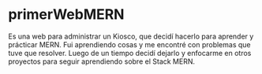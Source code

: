 # primerWebMERN

Es una web para administrar un Kiosco, que decidí hacerlo para aprender y prácticar MERN.
Fui aprendiendo cosas y me encontré con problemas que tuve que resolver. Luego de un tiempo decidí dejarlo y enfocarme en otros proyectos para seguir aprendiendo sobre el Stack MERN.

